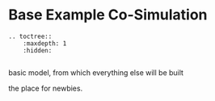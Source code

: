 # Base Example Co-Simulation



```eval_rst
.. toctree::
    :maxdepth: 1
    :hidden:


```

basic model, from which everything else will be built

the place for newbies.